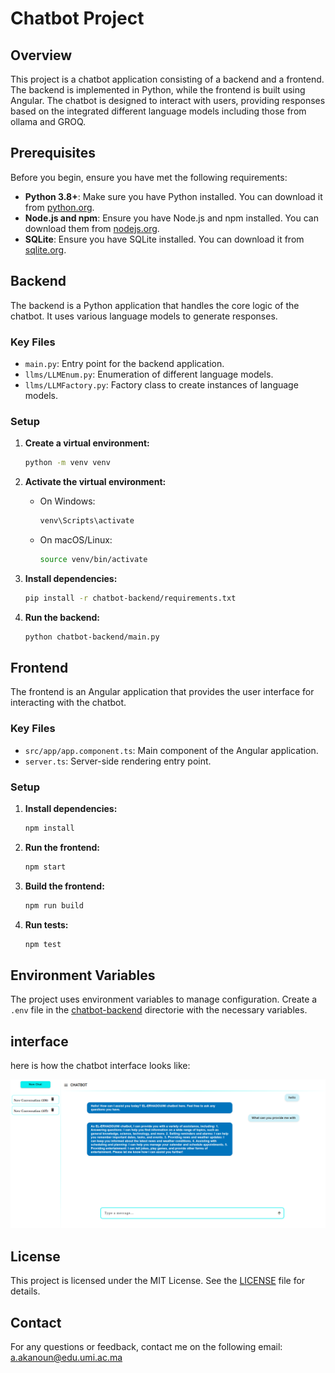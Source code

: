 # Chatbot Project

## Overview

This project is a chatbot application consisting of a backend and a frontend. The backend is implemented in Python, while the frontend is built using Angular. The chatbot is designed to interact with users, providing responses based on the integrated different language models including those from ollama and GROQ.

## Prerequisites

Before you begin, ensure you have met the following requirements:

- **Python 3.8+**: Make sure you have Python installed. You can download it from [python.org](https://www.python.org/downloads/).
- **Node.js and npm**: Ensure you have Node.js and npm installed. You can download them from [nodejs.org](https://nodejs.org/).
- **SQLite**: Ensure you have SQLite installed. You can download it from [sqlite.org](https://www.sqlite.org/download.html).

## Backend

The backend is a Python application that handles the core logic of the chatbot. It uses various language models to generate responses.

### Key Files

- `main.py`: Entry point for the backend application.
- `llms/LLMEnum.py`: Enumeration of different language models.
- `llms/LLMFactory.py`: Factory class to create instances of language models.

### Setup

1. **Create a virtual environment:**
    ```sh
    python -m venv venv
    ```

2. **Activate the virtual environment:**
    - On Windows:
        ```sh
        venv\Scripts\activate
        ```
    - On macOS/Linux:
        ```sh
        source venv/bin/activate
        ```

3. **Install dependencies:**
    ```sh
    pip install -r chatbot-backend/requirements.txt
    ```

4. **Run the backend:**
    ```sh
    python chatbot-backend/main.py
    ```

## Frontend

The frontend is an Angular application that provides the user interface for interacting with the chatbot.

### Key Files

- `src/app/app.component.ts`: Main component of the Angular application.
- `server.ts`: Server-side rendering entry point.

### Setup

1. **Install dependencies:**
    ```sh
    npm install
    ```

2. **Run the frontend:**
    ```sh
    npm start
    ```

3. **Build the frontend:**
    ```sh
    npm run build
    ```

4. **Run tests:**
    ```sh
    npm test
    ```

## Environment Variables

The project uses environment variables to manage configuration. Create a `.env` file in the [chatbot-backend](chatbot-backend) directorie with the necessary variables.

## interface

here is how the chatbot interface looks like:

![chatbot interface](resources/chatbot.png)

## License

This project is licensed under the MIT License. See the [LICENSE](LICENSE) file for details.

## Contact

For any questions or feedback, contact me on the following email: [a.akanoun@edu.umi.ac.ma](mailto:a.akanoun@edu.umi.ac.ma)
